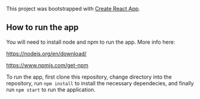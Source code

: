 This project was bootstrapped with [Create React App](https://github.com/facebook/create-react-app).



## How to run the app

You will need to install node and npm to run the app. More info here: 

https://nodejs.org/en/download/

https://www.npmjs.com/get-npm

To run the app, first clone this repository, change directory into the repository,
run `npm install` to install the necessary dependecies, and finally run `npm start` to run the application.